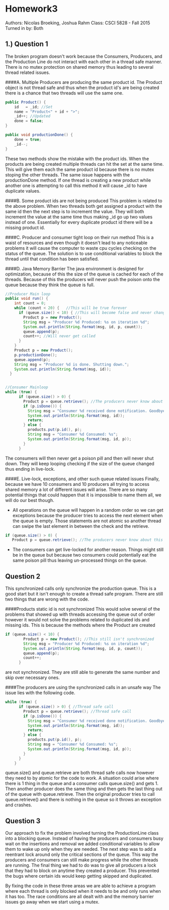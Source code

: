Homework3
=========

Authors: Nicolas Broeking, Joshua Rahm
Class: CSCI 5828 - Fall 2015
Turned in by: Both



1.) Question 1
--------------

The broken program doesn't work because the Consumers, Producers, and the
Production Line do not interact with each other in a thread safe manner.  There
is no mutex protection on shared memory thus leading to several thread related issues.

####A. Multiple Producers are producing the same product id.  The Product object
is not thread safe and thus when the product id's are being created there is a
chance that two threads will use the same one.

```Java
public Product() {
    id   = _id; //Set
    name = "Product<" + id + ">";
    _id++; //Updated
    done = false;
}

public void productionDone() {
    done = true;
    _id--;
}
```

These two methods show the mistake with the product ids. When the products are
being created multiple threads can hit the set at the same time. This will give
them each the same product id because there is no mutex stoping the other
threads. The same issue happens with the productionDone method. If one thread
is creating a new product while another one is attempting to call this method it
will cause \_id to have duplicate values.


####B. Some product ids are not being produced 
This problem is related to the above problem. When two threads both get assigned a product with the same id
then the next step is to increment the value. They will both increment the
value at the same time thus making \_id go up two values instead of one.
Essentially for every duplicate product id there will be a missing product id.

####C. Producer and consumer tight loop on their run method 
This is a waist of resources and even though it doesn't lead to any noticeable problems it will cause the computer to waste cpu cycles checking on the status of the queue.
The solution is to use conditional variables to block the thread until that
condition has been satisfied.

####D. Java Memory Barrier
The java environment is designed for optimization, because of this the size of the queue is cached for each of the threads. Because of this the producers will never push the poison onto the queue because they think the queue is full.

```Java
//Producer Main loop
public void run() {
    int count = 0;
    while (count < 20) {   //This will be true forever
      if (queue.size() < 10) { //This will become false and never change
        Product p = new Product();
        String msg = "Producer %d Produced: %s on iteration %d";
        System.out.println(String.format(msg, id, p, count));
        queue.append(p);
        count++; //Will never get called 
      }
    }
    Product p = new Product();
    p.productionDone();
    queue.append(p);
    String msg = "Producer %d is done. Shutting down.";
    System.out.println(String.format(msg, id));
  }


//Consumer Mainloop
while (true) {
      if (queue.size() > 0) {
        Product p = queue.retrieve(); //The producers never know about this action
        if (p.isDone()) {
          String msg = "Consumer %d received done notification. Goodbye.";
          System.out.println(String.format(msg, id));
          return;
        } else {
          products.put(p.id(), p);
          String msg = "Consumer %d Consumed: %s";
          System.out.println(String.format(msg, id, p));
        }
      }

```
The consumers will then never get a poison pill and then will never shut down. They will keep looping checking if the size of the queue changed thus ending in live-lock.


####E. Live-lock, exceptions, and other such queue related issues 
Finally, because we have 10 consumers and 10 producers all trying to access shared memory a lot of different issues will arise. There are so many potential things that could happen that it is impossible to name them all, we will do our best though.

* All operations on the queue will happen in a random order so we can get exceptions because the producer tries to access the next element when the queue is empty. Those statements are not atomic so another thread can swipe the last element in between the check and the retrieve. 

```Java
if (queue.size() > 0) {
   Product p = queue.retrieve(); //The producers never know about this action
```
* The consumers can get live-locked for another reason. Things might still be in the queue but because two consumers could potentially eat the same poison pill thus leaving un-processed things on the queue.

Question 2
----------

This synchronized calls only synchronize the production queue. This is a good start but it isn't enough to create a thread safe program. There are still two things that are wrong with the code. 

####Products static id is not synchronized
This would solve several of the problems that showed up with threads accessing the queue out of order however it would not solve the problems related to duplicated ids and missing ids. This is because the methods where the Product are created

```Java
if (queue.size() < 10) {
        Product p = new Product(); //This still isn't synchronized
        String msg = "Producer %d Produced: %s on iteration %d";
        System.out.println(String.format(msg, id, p, count));
        queue.append(p);
        count++;
      }
```
are not synchronized. They are still able to generate the same number and skip over necessary ones.

####The producers are using the synchronized calls in an unsafe way
The issue lies with the following code.

```Java
while (true) {
      if (queue.size() > 0) { //Thread safe call
        Product p = queue.retrieve(); //Thread safe call
        if (p.isDone()) {
          String msg = "Consumer %d received done notification. Goodbye.";
          System.out.println(String.format(msg, id));
          return;
        } else {
          products.put(p.id(), p);
          String msg = "Consumer %d Consumed: %s";
          System.out.println(String.format(msg, id, p));
        }
      }
    }

```
queue.size() and queue.retrieve are both thread safe calls now however they need to by atomic for the code to work. A situation could arise where there is 1 thing in the queue and a consumer calls queue.size() and gets 1. Then another producer does the same thing and then gets the last thing out of the queue with queue.retrieve. Then the original producer tries to call queue.retrieve() and there is nothing in the queue so it throws an exception and crashes. 

Question 3
----------

Our approach to fix the problem involved turning the ProductionLine class into a blocking queue. Instead of having the producers and consumers busy wait on the insertions and removal we added conditional variables to allow them to wake up only when they are needed. The next step was to add a reentrant lock around only the critical sections of the queue. This way the producers and consumers can still make progress while the other threads are running. The final thing we had to do was to give all producers a lock that they had to block on anytime they created a producer. This prevented the bugs where certain ids would keep getting skipped and duplicated. 

By fixing the code in these three areas we are able to achieve a program where each thread is only blocked when it needs to be and only runs when it has too. The race conditions are all dealt with and the memory barrier issues go away when we start using a mutex.